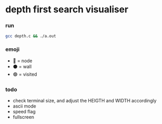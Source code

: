 # depth first search visualiser

### run
```bash
gcc depth.c && ./a.out
```


### emoji
- 🔴 = node
- ⚫️ = wall
- 🟢 = visited



### todo

- check terminal size, and adjust the HEIGTH and WIDTH accordingly
- ascii mode
- speed flag
- fullscreen
